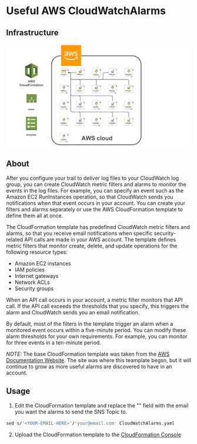 # Useful AWS CloudWatchAlarms

## Infrastructure

![alt text](CloudWatchAlarms.png)

## About
After you configure your trail to deliver log files to your CloudWatch log group, you can create CloudWatch metric filters and alarms to monitor the events in the log files. For example, you can specify an event such as the Amazon EC2 RunInstances operation, so that CloudWatch sends you notifications when that event occurs in your account. You can create your filters and alarms separately or use the AWS CloudFormation template to define them all at once.

The CloudFormation template has predefined CloudWatch metric filters and alarms, so that you receive email notifications when specific security-related API calls are made in your AWS account. The template defines metric filters that monitor create, delete, and update operations for the following resource types:

- Amazon EC2 instances
- IAM policies
- Internet gateways
- Network ACLs
- Security groups

When an API call occurs in your account, a metric filter monitors that API call. If the API call exceeds the thresholds that you specify, this triggers the alarm and CloudWatch sends you an email notification.

By default, most of the filters in the template trigger an alarm when a monitored event occurs within a five-minute period. You can modify these alarm thresholds for your own requirements. For example, you can monitor for three events in a ten-minute period.

*NOTE:* The base CloudFormation template was taken from the [AWS Documentation Website](https://docs.aws.amazon.com/awscloudtrail/latest/userguide/use-cloudformation-template-to-create-cloudwatch-alarms.html). The site was where this teamplate begsn, but it will continue to grow as more useful alarms are discovered to have in an account.

## Usage

1. Edit the CloudFormation template and replace the "<YOUR-EMAIL-HERE>" field with the email you want the alarms to send the SNS Topic to.

``` BASH
sed s/'<YOUR-EMAIL-HERE>'/'your@email.com' CloudWatchAlarms.yaml
```

2. Upload the CloudFormation template to the [CloudFormation Console](https://console.aws.amazon.com/cloudformation/home)